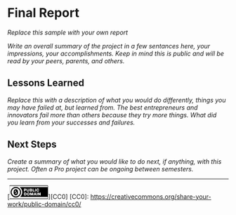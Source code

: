 # Final Report

*Replace this sample with your own report*

*Write an overall summary of the project in a few sentances here, your
impressions, your accomplishments. Keep in mind this is public and
will be read by your peers, parents, and others.*

## Lessons Learned

*Replace this with a description of what you would do differently,
things you may have failed at, but learned from. The best entrepreneurs
and innovators fail more than others because they try more things.
What did you learn from your successes and failures.*

## Next Steps

*Create a summary of what you would like to do next, if anything, with
this project. Often a Pro project can be ongoing between semesters.*

---
[![cc-zero](cc-zero.png)][CC0]
[CC0]: https://creativecommons.org/share-your-work/public-domain/cc0/
